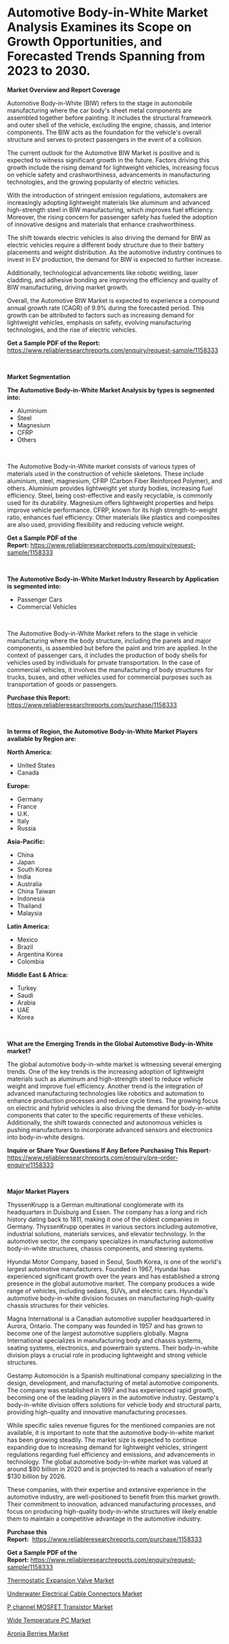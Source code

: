 <p><h1>Automotive Body-in-White Market Analysis Examines its Scope on Growth Opportunities, and Forecasted Trends Spanning from 2023 to 2030.</h1></p><p><strong>Market Overview and Report Coverage</strong></p>
<p><p>Automotive Body-in-White (BIW) refers to the stage in automobile manufacturing where the car body's sheet metal components are assembled together before painting. It includes the structural framework and outer shell of the vehicle, excluding the engine, chassis, and interior components. The BIW acts as the foundation for the vehicle's overall structure and serves to protect passengers in the event of a collision.</p><p>The current outlook for the Automotive BIW Market is positive and is expected to witness significant growth in the future. Factors driving this growth include the rising demand for lightweight vehicles, increasing focus on vehicle safety and crashworthiness, advancements in manufacturing technologies, and the growing popularity of electric vehicles.</p><p>With the introduction of stringent emission regulations, automakers are increasingly adopting lightweight materials like aluminum and advanced high-strength steel in BIW manufacturing, which improves fuel efficiency. Moreover, the rising concern for passenger safety has fueled the adoption of innovative designs and materials that enhance crashworthiness.</p><p>The shift towards electric vehicles is also driving the demand for BIW as electric vehicles require a different body structure due to their battery placements and weight distribution. As the automotive industry continues to invest in EV production, the demand for BIW is expected to further increase.</p><p>Additionally, technological advancements like robotic welding, laser cladding, and adhesive bonding are improving the efficiency and quality of BIW manufacturing, driving market growth.</p><p>Overall, the Automotive BIW Market is expected to experience a compound annual growth rate (CAGR) of 9.9% during the forecasted period. This growth can be attributed to factors such as increasing demand for lightweight vehicles, emphasis on safety, evolving manufacturing technologies, and the rise of electric vehicles.</p></p>
<p><strong>Get a Sample PDF of the Report:</strong> <a href="https://www.reliableresearchreports.com/enquiry/request-sample/1158333">https://www.reliableresearchreports.com/enquiry/request-sample/1158333</a></p>
<p>&nbsp;</p>
<p><strong>Market Segmentation</strong></p>
<p><strong>The Automotive Body-in-White Market Analysis by types is segmented into:</strong></p>
<p><ul><li>Aluminium</li><li>Steel</li><li>Magnesium</li><li>CFRP</li><li>Others</li></ul></p>
<p>&nbsp;</p>
<p><p>The Automotive Body-in-White market consists of various types of materials used in the construction of vehicle skeletons. These include aluminium, steel, magnesium, CFRP (Carbon Fiber Reinforced Polymer), and others. Aluminium provides lightweight yet sturdy bodies, increasing fuel efficiency. Steel, being cost-effective and easily recyclable, is commonly used for its durability. Magnesium offers lightweight properties and helps improve vehicle performance. CFRP, known for its high strength-to-weight ratio, enhances fuel efficiency. Other materials like plastics and composites are also used, providing flexibility and reducing vehicle weight.</p></p>
<p><strong>Get a Sample PDF of the Report:</strong>&nbsp;<a href="https://www.reliableresearchreports.com/enquiry/request-sample/1158333">https://www.reliableresearchreports.com/enquiry/request-sample/1158333</a></p>
<p>&nbsp;</p>
<p><strong>The Automotive Body-in-White Market Industry Research by Application is segmented into:</strong></p>
<p><ul><li>Passenger Cars</li><li>Commercial Vehicles</li></ul></p>
<p>&nbsp;</p>
<p><p>The Automotive Body-in-White Market refers to the stage in vehicle manufacturing where the body structure, including the panels and major components, is assembled but before the paint and trim are applied. In the context of passenger cars, it includes the production of body shells for vehicles used by individuals for private transportation. In the case of commercial vehicles, it involves the manufacturing of body structures for trucks, buses, and other vehicles used for commercial purposes such as transportation of goods or passengers.</p></p>
<p><strong>Purchase this Report:</strong>&nbsp; <a href="https://www.reliableresearchreports.com/purchase/1158333">https://www.reliableresearchreports.com/purchase/1158333</a></p>
<p>&nbsp;</p>
<p><strong>In terms of Region, the Automotive Body-in-White Market Players available by Region are:</strong></p>
<p>
    <p> <strong> North America: </strong>
        <ul>
            <li>United States</li>
            <li>Canada</li>
        </ul>
        </p> 
    <p> <strong> Europe: </strong>
        <ul>
            <li>Germany</li>
            <li>France</li>
            <li>U.K.</li>
            <li>Italy</li>
            <li>Russia</li>
        </ul>
        </p> 
    <p> <strong> Asia-Pacific: </strong>
        <ul>
            <li>China</li>
            <li>Japan</li>
            <li>South Korea</li>
            <li>India</li>
            <li>Australia</li>
            <li>China Taiwan</li>
            <li>Indonesia</li>
            <li>Thailand</li>
            <li>Malaysia</li>
        </ul>
        </p> 
    <p> <strong> Latin America: </strong>
        <ul>
            <li>Mexico</li>
            <li>Brazil</li>
            <li>Argentina Korea</li>
            <li>Colombia</li>
        </ul>
        </p> 
    <p> <strong> Middle East & Africa: </strong>
        <ul>
            <li>Turkey</li>
            <li>Saudi</li>
            <li>Arabia</li>
            <li>UAE</li>
            <li>Korea</li>
        </ul>
    </p>
    </p>
<p>&nbsp;</p>
<p><strong>What are the Emerging Trends in the Global Automotive Body-in-White market?</strong></p>
<p><p>The global automotive body-in-white market is witnessing several emerging trends. One of the key trends is the increasing adoption of lightweight materials such as aluminum and high-strength steel to reduce vehicle weight and improve fuel efficiency. Another trend is the integration of advanced manufacturing technologies like robotics and automation to enhance production processes and reduce cycle times. The growing focus on electric and hybrid vehicles is also driving the demand for body-in-white components that cater to the specific requirements of these vehicles. Additionally, the shift towards connected and autonomous vehicles is pushing manufacturers to incorporate advanced sensors and electronics into body-in-white designs.</p></p>
<p><strong>Inquire or Share Your Questions If Any Before Purchasing This Report</strong>- <a href="https://www.reliableresearchreports.com/enquiry/pre-order-enquiry/1158333">https://www.reliableresearchreports.com/enquiry/pre-order-enquiry/1158333</a></p>
<p>&nbsp;</p>
<p><strong>Major Market Players</strong></p>
<p><p>ThyssenKrupp is a German multinational conglomerate with its headquarters in Duisburg and Essen. The company has a long and rich history dating back to 1811, making it one of the oldest companies in Germany. ThyssenKrupp operates in various sectors including automotive, industrial solutions, materials services, and elevator technology. In the automotive sector, the company specializes in manufacturing automotive body-in-white structures, chassis components, and steering systems.</p><p>Hyundai Motor Company, based in Seoul, South Korea, is one of the world's largest automotive manufacturers. Founded in 1967, Hyundai has experienced significant growth over the years and has established a strong presence in the global automotive market. The company produces a wide range of vehicles, including sedans, SUVs, and electric cars. Hyundai's automotive body-in-white division focuses on manufacturing high-quality chassis structures for their vehicles.</p><p>Magna International is a Canadian automotive supplier headquartered in Aurora, Ontario. The company was founded in 1957 and has grown to become one of the largest automotive suppliers globally. Magna International specializes in manufacturing body and chassis systems, seating systems, electronics, and powertrain systems. Their body-in-white division plays a crucial role in producing lightweight and strong vehicle structures.</p><p>Gestamp Automoción is a Spanish multinational company specializing in the design, development, and manufacturing of metal automotive components. The company was established in 1997 and has experienced rapid growth, becoming one of the leading players in the automotive industry. Gestamp's body-in-white division offers solutions for vehicle body and structural parts, providing high-quality and innovative manufacturing processes.</p><p>While specific sales revenue figures for the mentioned companies are not available, it is important to note that the automotive body-in-white market has been growing steadily. The market size is expected to continue expanding due to increasing demand for lightweight vehicles, stringent regulations regarding fuel efficiency and emissions, and advancements in technology. The global automotive body-in-white market was valued at around $90 billion in 2020 and is projected to reach a valuation of nearly $130 billion by 2026.</p><p>These companies, with their expertise and extensive experience in the automotive industry, are well-positioned to benefit from this market growth. Their commitment to innovation, advanced manufacturing processes, and focus on producing high-quality body-in-white structures will likely enable them to maintain a competitive advantage in the automotive industry.</p></p>
<p><strong>Purchase this Report:</strong>&nbsp;&nbsp;<a href="https://www.reliableresearchreports.com/purchase/1158333">https://www.reliableresearchreports.com/purchase/1158333</a></p>
<p></p>
<p><strong>Get a Sample PDF of the Report:</strong>&nbsp;<a href="https://www.reliableresearchreports.com/enquiry/request-sample/1158333">https://www.reliableresearchreports.com/enquiry/request-sample/1158333</a></p>
<p><p><a href="https://medium.com/@stand.tough.park/thermostatic-expansion-valve-market-size-growth-forecast-2023-2030-b1e14510f80b">Thermostatic Expansion Valve Market</a></p><p><a href="https://www.linkedin.com/pulse/underwater-electrical-cable-connectors-market-size-share-ckjee/">Underwater Electrical Cable Connectors Market</a></p><p><a href="https://www.linkedin.com/pulse/p-channel-mosfet-transistor-market-size-share-amp-trends-rgxke/">P channel MOSFET Transistor Market</a></p><p><a href="https://www.linkedin.com/pulse/wide-temperature-pc-market-insights-players-forecast-till-mjk8e/">Wide Temperature PC Market</a></p><p><a href="https://medium.com/@karleeprice2004/aronia-berries-market-size-growth-forecast-2023-2030-5ed9b4205968">Aronia Berries Market</a></p></p>